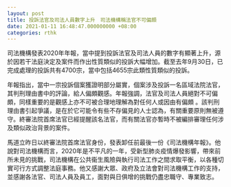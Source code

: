 ```yaml
---
layout: post
title: 投訴法官及司法人員數字上升　司法機構稱法官不可偏頗
date: 2021-01-11 16:48:47.000000000 +08:00
categories: rthk
---
```


司法機構發表2020年年報，當中提到投訴法官及司法人員的數字有顯著上升，源於因若干法庭決定及案件而作出性質類似的投訴大幅增加。截至去年9月30日，已完成處理的投訴共有4700宗，當中包括4655宗此類性質類似的投訴。

年報指出，當中一宗投訴個案獲證明部分屬實，個案涉及投訴一名區域法院法官，其判刑理由書中的評論，給人偏頗觀感。年報強調，法官及司法人員絕對不可偏頗，同樣重要的是觀感上亦不可被合理地理解為對任何人或因由有偏頗 。該判刑理由書引起爭議，是在於它可能令有些不存偏見的人士認為，有關重要原則無被遵守。終審法院首席法官已經提醒該名法官，而有關法官亦暫時不被編排審理任何涉及類似政治背景的案件。

馬道立昨日以終審法院首席法官身份，發表卸任前最後一份《司法機構年報》。他說對司法機構而言，2020年是不平凡的一年，受新型肺炎疫情爆發影響，帶來前所未見的挑戰，司法機構在公共衞生風險與執行司法工作之間求取平衡，以各種切實可行方式調整法庭事務。他又感謝大眾、政府及立法會對司法機構工作的支持，並感謝各法官、司法人員及員工，面對與日俱增的挑戰仍盡忠職守、專業致志。
